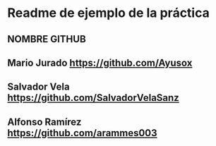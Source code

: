 # Readme de ejemplo de la práctica

## NOMBRE                       GITHUB
## Mario Jurado                 https://github.com/Ayusox
## Salvador Vela                https://github.com/SalvadorVelaSanz
## Alfonso Ramírez              https://github.com/arammes003